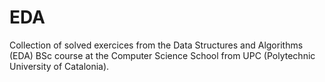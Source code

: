 # EDA

Collection of solved exercices from the Data Structures and Algorithms (EDA) BSc course at the Computer Science School from UPC (Polytechnic University of Catalonia).
